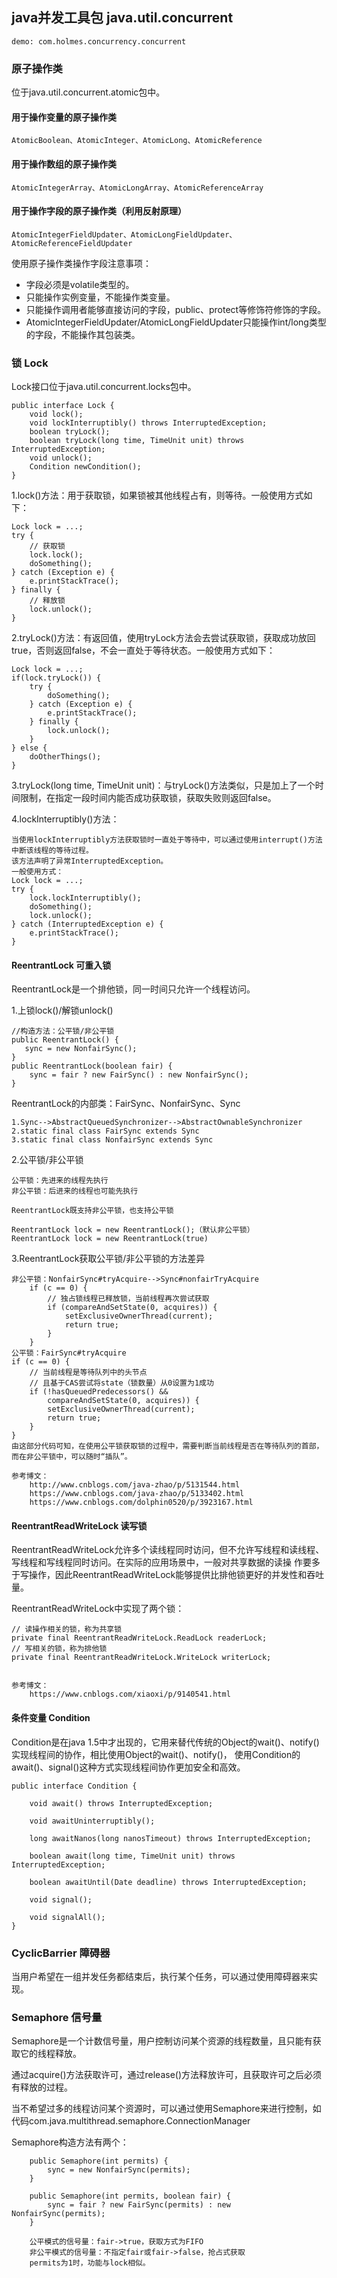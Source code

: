 ## java并发工具包 java.util.concurrent

    demo: com.holmes.concurrency.concurrent
    
### 原子操作类

位于java.util.concurrent.atomic包中。

#### 用于操作变量的原子操作类

    AtomicBoolean、AtomicInteger、AtomicLong、AtomicReference
    
#### 用于操作数组的原子操作类

    AtomicIntegerArray、AtomicLongArray、AtomicReferenceArray
    
#### 用于操作字段的原子操作类（利用反射原理）

    AtomicIntegerFieldUpdater、AtomicLongFieldUpdater、AtomicReferenceFieldUpdater
   
使用原子操作类操作字段注意事项：

- 字段必须是volatile类型的。
- 只能操作实例变量，不能操作类变量。
- 只能操作调用者能够直接访问的字段，public、protect等修饰符修饰的字段。
- AtomicIntegerFieldUpdater/AtomicLongFieldUpdater只能操作int/long类型的字段，不能操作其包装类。
    
    
### 锁 Lock

Lock接口位于java.util.concurrent.locks包中。

    public interface Lock {
        void lock();
        void lockInterruptibly() throws InterruptedException;
        boolean tryLock();
        boolean tryLock(long time, TimeUnit unit) throws InterruptedException;
        void unlock();
        Condition newCondition();
    }

1.lock()方法：用于获取锁，如果锁被其他线程占有，则等待。一般使用方式如下：
    
    Lock lock = ...;
    try {
        // 获取锁
        lock.lock();
        doSomething();
    } catch (Exception e) {
        e.printStackTrace();
    } finally {
        // 释放锁
        lock.unlock();
    }
    
2.tryLock()方法：有返回值，使用tryLock方法会去尝试获取锁，获取成功放回true，否则返回false，不会一直处于等待状态。一般使用方式如下：
        
    Lock lock = ...;
    if(lock.tryLock()) {
        try {
            doSomething();
        } catch (Exception e) {
            e.printStackTrace();
        } finally {
            lock.unlock();
        }
    } else {
        doOtherThings();
    }
        
3.tryLock(long time, TimeUnit unit)：与tryLock()方法类似，只是加上了一个时间限制，在指定一段时间内能否成功获取锁，获取失败则返回false。
    
4.lockInterruptibly()方法：

    当使用lockInterruptibly方法获取锁时一直处于等待中，可以通过使用interrupt()方法中断该线程的等待过程。
    该方法声明了异常InterruptedException。
    一般使用方式：
    Lock lock = ...;
    try {
        lock.lockInterruptibly();
        doSomething();
        lock.unlock();
    } catch (InterruptedException e) {
        e.printStackTrace();
    }
        

#### ReentrantLock 可重入锁

ReentrantLock是一个排他锁，同一时间只允许一个线程访问。
    
1.上锁lock()/解锁unlock()

    //构造方法：公平锁/非公平锁
    public ReentrantLock() {
       sync = new NonfairSync();
    }
    public ReentrantLock(boolean fair) {
        sync = fair ? new FairSync() : new NonfairSync();
    }
    
ReentrantLock的内部类：FairSync、NonfairSync、Sync

    1.Sync-->AbstractQueuedSynchronizer-->AbstractOwnableSynchronizer
    2.static final class FairSync extends Sync
    3.static final class NonfairSync extends Sync
        
2.公平锁/非公平锁

    公平锁：先进来的线程先执行
    非公平锁：后进来的线程也可能先执行
        
    ReentrantLock既支持非公平锁，也支持公平锁
    
    ReentrantLock lock = new ReentrantLock();（默认非公平锁）
    ReentrantLock lock = new ReentrantLock(true)
    
3.ReentrantLock获取公平锁/非公平锁的方法差异

    非公平锁：NonfairSync#tryAcquire-->Sync#nonfairTryAcquire
        if (c == 0) {
            // 独占锁线程已释放锁，当前线程再次尝试获取
            if (compareAndSetState(0, acquires)) {
                setExclusiveOwnerThread(current);
                return true;
            }
        }
    公平锁：FairSync#tryAcquire
    if (c == 0) {
        // 当前线程是等待队列中的头节点
        // 且基于CAS尝试将state（锁数量）从0设置为1成功
        if (!hasQueuedPredecessors() &&
            compareAndSetState(0, acquires)) {
            setExclusiveOwnerThread(current);
            return true;
        }
    }
    由这部分代码可知，在使用公平锁获取锁的过程中，需要判断当前线程是否在等待队列的首部，而在非公平锁中，可以随时“插队”。
    
    参考博文：
        http://www.cnblogs.com/java-zhao/p/5131544.html
        https://www.cnblogs.com/java-zhao/p/5133402.html
        https://www.cnblogs.com/dolphin0520/p/3923167.html
        
        
#### ReentrantReadWriteLock 读写锁

ReentrantReadWriteLock允许多个读线程同时访问，但不允许写线程和读线程、写线程和写线程同时访问。在实际的应用场景中，一般对共享数据的读操
作要多于写操作，因此ReentrantReadWriteLock能够提供比排他锁更好的并发性和吞吐量。

ReentrantReadWriteLock中实现了两个锁：

    // 读操作相关的锁，称为共享锁
    private final ReentrantReadWriteLock.ReadLock readerLock;
    // 写相关的锁，称为排他锁
    private final ReentrantReadWriteLock.WriteLock writerLock;

    
    参考博文：
        https://www.cnblogs.com/xiaoxi/p/9140541.html

#### 条件变量 Condition 

Condition是在java 1.5中才出现的，它用来替代传统的Object的wait()、notify()实现线程间的协作，相比使用Object的wait()、notify()，
使用Condition的await()、signal()这种方式实现线程间协作更加安全和高效。

    public interface Condition {
        
        void await() throws InterruptedException;
       
        void awaitUninterruptibly();

        long awaitNanos(long nanosTimeout) throws InterruptedException;
        
        boolean await(long time, TimeUnit unit) throws InterruptedException;
        
        boolean awaitUntil(Date deadline) throws InterruptedException;
        
        void signal();
        
        void signalAll();
    }



### CyclicBarrier 障碍器

当用户希望在一组并发任务都结束后，执行某个任务，可以通过使用障碍器来实现。

### Semaphore 信号量

Semaphore是一个计数信号量，用户控制访问某个资源的线程数量，且只能有获取它的线程释放。

通过acquire()方法获取许可，通过release()方法释放许可，且获取许可之后必须有释放的过程。

当不希望过多的线程访问某个资源时，可以通过使用Semaphore来进行控制，如代码com.java.multithread.semaphore.ConnectionManager

Semaphore构造方法有两个：

        public Semaphore(int permits) {
            sync = new NonfairSync(permits);
        }
    
        public Semaphore(int permits, boolean fair) {
            sync = fair ? new FairSync(permits) : new NonfairSync(permits);
        }
        
        公平模式的信号量：fair->true，获取方式为FIFO
        非公平模式的信号量：不指定fair或fair->false，抢占式获取
        permits为1时，功能与lock相似。